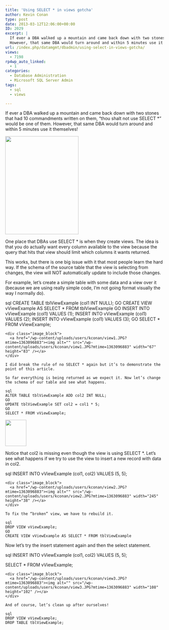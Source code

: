 ```yaml
---
title: 'Using SELECT * in views gotcha'
author: Kevin Conan
type: post
date: 2013-03-12T12:06:00+00:00
ID: 2029
excerpt: |
  If ever a DBA walked up a mountain and came back down with two stones that had 10 commandments written on them, “thou shalt not use SELECT *” would be one of them.  
  However, that same DBA would turn around and within 5 minutes use it themselves!
url: /index.php/datamgmt/dbadmin/using-select-in-views-gotcha/
views:
  - 7198
rp4wp_auto_linked:
  - 1
categories:
  - Database Administration
  - Microsoft SQL Server Admin
tags:
  - sql
  - views

---
```

If ever a DBA walked up a mountain and came back down with two stones that had 10 commandments written on them, “thou shalt not use SELECT *” would be one of them. However, that same DBA would turn around and within 5 minutes use it themselves!

<div class="image_block">
  <a href="/wp-content/uploads/users/kconan/moses.JPG?mtime=1363096883"><img alt="" src="/wp-content/uploads/users/kconan/moses.JPG?mtime=1363096883" width="233" height="311" /></a>
</div>

One place that DBAs use SELECT * is when they create views. The idea is that you do actually want every column available to the view because the query that hits that view should limit which columns it wants returned.

This works, but there is one big issue with it that most people learn the hard way. If the schema of the source table that the view is selecting from changes, the view will NOT automatically update to include those changes.

For example, let’s create a simple table with some data and a view over it (because we are using really simple code, I’m not going format visually the way I normally do).

sql
CREATE TABLE tblViewExample (col1 INT NULL);
GO
CREATE VIEW vViewExample AS SELECT * FROM tblViewExample
GO
INSERT INTO vViewExample (col1) VALUES (1);
INSERT INTO vViewExample (col1) VALUES (2);
INSERT INTO vViewExample (col1) VALUES (3);
GO
SELECT * FROM vViewExample;
```
<div class="image_block">
  <a href="/wp-content/uploads/users/kconan/view1.JPG?mtime=1363096883"><img alt="" src="/wp-content/uploads/users/kconan/view1.JPG?mtime=1363096883" width="67" height="83" /></a>
</div>

I did break the rule of no SELECT * again but it’s to demonstrate the point of this article.
  
So far everything is being returned as we expect it. Now let’s change the schema of our table and see what happens.

sql
ALTER TABLE tblViewExample ADD col2 INT NULL;
GO
UPDATE tblViewExample SET col2 = col1 * 5;
GO
SELECT * FROM vViewExample;
```
<div class="image_block">
  <a href="/wp-content/uploads/users/kconan/view1.JPG?mtime=1363096883"><img alt="" src="/wp-content/uploads/users/kconan/view1.JPG?mtime=1363096883" width="67" height="83" /></a>
</div>

Notice that col2 is missing even though the view is using SELECT *. Let’s see what happens if we try to use the view to insert a new record with data in col2.

sql
INSERT INTO vViewExample (col1, col2) VALUES (5, 5);
```
<div class="image_block">
  <a href="/wp-content/uploads/users/kconan/view2.JPG?mtime=1363096883"><img alt="" src="/wp-content/uploads/users/kconan/view2.JPG?mtime=1363096883" width="245" height="38" /></a>
</div>

To fix the “broken” view, we have to rebuild it.

sql
DROP VIEW vViewExample;
GO
CREATE VIEW vViewExample AS SELECT * FROM tblViewExample
```

Now let’s try the insert statement again and then the select statement.

sql
INSERT INTO vViewExample (col1, col2) VALUES (5, 5);

SELECT * FROM vViewExample;
```
<div class="image_block">
  <a href="/wp-content/uploads/users/kconan/view3.JPG?mtime=1363096883"><img alt="" src="/wp-content/uploads/users/kconan/view3.JPG?mtime=1363096883" width="108" height="102" /></a>
</div>

And of course, let’s clean up after ourselves!

sql
DROP VIEW vViewExample;
DROP TABLE tblViewExample;
```
